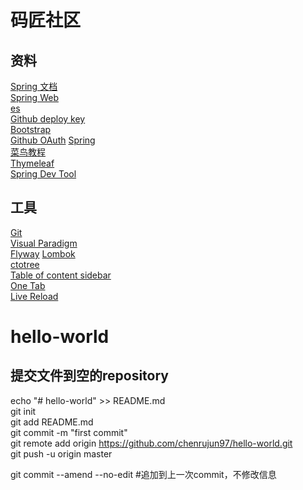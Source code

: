 # 码匠社区

## 资料
[Spring 文档](https://spring.io/guides)  
[Spring Web](https://spring.io/guides/gs/serving-web-content/)  
[es](https://elasticsearch.cn/explore)  
[Github deploy key](https://developer.github.com/v3/guides/managing-deploy-keys/#deploy-keys)  
[Bootstrap](https://v3.bootcss.com/getting-started/)  
[Github OAuth](https://developer.github.com/apps/building-oauth-apps/creating-an-oauth-app/)
[Spring](https://docs.spring.io/spring-boot/docs/2.0.0.RC1/reference/htmlsingle/#boot-features-embedded-database-support)  
[菜鸟教程](https://www.runoob.com/mysql/mysql-insert-query.html)  
[Thymeleaf](https://www.thymeleaf.org/doc/tutorials/3.0/usingthymeleaf.html#setting-attribute-values)  
[Spring Dev Tool](https://docs.spring.io/spring-boot/docs/2.0.0.RC1/reference/htmlsingle/#using-boot-devtools)

## 工具
[Git](https://git-scm.com/download)  
[Visual Paradigm](https://www.visual-paradigm.com)  
[Flyway](https://flywaydb.org/getstarted/firststeps/maven)
[Lombok](https://www.projectlombok.org)  
[ctotree](https://www.octotree.io/)  
[Table of content sidebar](https://chrome.google.com/webstore/detail/table-of-contents-sidebar/ohohkfheangmbedkgechjkmbepeikkej)  
[One Tab](https://chrome.google.com/webstore/detail/chphlpgkkbolifaimnlloiipkdnihall)  
[Live Reload](https://chrome.google.com/webstore/detail/livereload/jnihajbhpnppcggbcgedagnkighmdlei/related)  


# hello-world
## 提交文件到空的repository
echo "# hello-world" >> README.md  
git init  
git add README.md  
git commit -m "first commit"  
git remote add origin https://github.com/chenrujun97/hello-world.git  
git push -u origin master  

git commit --amend --no-edit #追加到上一次commit，不修改信息  
